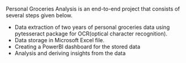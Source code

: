 Personal Groceries Analysis is an end-to-end project that consists of several steps given below.
* Data extraction of two years of personal groceries data using pytesseract package for OCR(optical character recognition).
* Data storage in Microsoft Excel file.
* Creating a PowerBI dashboard for the stored data
* Analysis and deriving insights from the data
